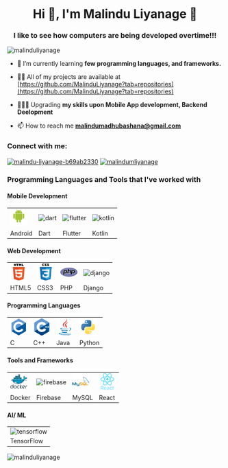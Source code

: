 <h1 align="center">Hi 👋, I'm Malindu Liyanage 🤠</h1>
<h3 align="center">I like to see how computers are being developed overtime!!!</h3>

<p align="left"> <img src="https://komarev.com/ghpvc/?username=malinduliyanage&label=Profile%20views&color=0e75b6&style=plastic" alt="malinduliyanage" /> </p>

- 🌱 I’m currently learning **few programming languages, and frameworks.**

- 👨‍💻 All of my projects are available at [https://github.com/MalinduLiyanage?tab=repositories](https://github.com/MalinduLiyanage?tab=repositories)

- 👩🏻‍💻 Upgrading **my skills upon Mobile App development, Backend Deelopment**

- 📫 How to reach me **malindumadhubashana@gmail.com**

<h3 align="left">Connect with me:</h3>
<p align="left">
<a href="https://linkedin.com/in/malindu-liyanage-b69ab2330" target="blank"><img align="center" src="https://raw.githubusercontent.com/rahuldkjain/github-profile-readme-generator/master/src/images/icons/Social/linked-in-alt.svg" alt="malindu-liyanage-b69ab2330" height="30" width="40" /></a>
<a href="https://fb.com/malindumliyanage" target="blank"><img align="center" src="https://raw.githubusercontent.com/rahuldkjain/github-profile-readme-generator/master/src/images/icons/Social/facebook.svg" alt="malindumliyanage" height="30" width="40" /></a>
</p>

<h3 align="left">Programming Languages and Tools that I've worked with</h3>
<h4>Mobile Development</h4>
    <table>
        <tr>
            <td><img src="https://raw.githubusercontent.com/devicons/devicon/master/icons/android/android-original-wordmark.svg" alt="android" width="40" height="40"/></td>
            <td><img src="https://www.vectorlogo.zone/logos/dartlang/dartlang-icon.svg" alt="dart" width="40" height="40"/></td>
            <td><img src="https://www.vectorlogo.zone/logos/flutterio/flutterio-icon.svg" alt="flutter" width="40" height="40"/></td>
            <td><img src="https://www.vectorlogo.zone/logos/kotlinlang/kotlinlang-icon.svg" alt="kotlin" width="40" height="40"/></td>
        </tr>
        <tr>
            <td>Android</td>
            <td>Dart</td>
            <td>Flutter</td>
            <td>Kotlin</td>
        </tr>
    </table>
<h4>Web Development</h4>
    <table>
        <tr>
            <td><img src="https://raw.githubusercontent.com/devicons/devicon/master/icons/html5/html5-original-wordmark.svg" alt="html5" width="40" height="40"/></td>
            <td><img src="https://raw.githubusercontent.com/devicons/devicon/master/icons/css3/css3-original-wordmark.svg" alt="css3" width="40" height="40"/></td>
            <td><img src="https://raw.githubusercontent.com/devicons/devicon/master/icons/php/php-original.svg" alt="php" width="40" height="40"/></td>
            <td><img src="https://cdn.worldvectorlogo.com/logos/django.svg" alt="django" width="40" height="40"/></td>
        </tr>
        <tr>
            <td>HTML5</td>
            <td>CSS3</td>
            <td>PHP</td>
            <td>Django</td>
        </tr>
    </table>

<h4>Programming Languages</h4>
    <table>
        <tr>
            <td><img src="https://raw.githubusercontent.com/devicons/devicon/master/icons/c/c-original.svg" alt="c" width="40" height="40"/></td>
            <td><img src="https://raw.githubusercontent.com/devicons/devicon/master/icons/cplusplus/cplusplus-original.svg" alt="cplusplus" width="40" height="40"/></td>
            <td><img src="https://raw.githubusercontent.com/devicons/devicon/master/icons/java/java-original.svg" alt="java" width="40" height="40"/></td>
            <td><img src="https://raw.githubusercontent.com/devicons/devicon/master/icons/python/python-original.svg" alt="python" width="40" height="40"/></td>
        </tr>
        <tr>
            <td>C</td>
            <td>C++</td>
            <td>Java</td>
            <td>Python</td>
        </tr>
    </table>

<h4>Tools and Frameworks</h4>
    <table>
        <tr>
            <td><img src="https://raw.githubusercontent.com/devicons/devicon/master/icons/docker/docker-original-wordmark.svg" alt="docker" width="40" height="40"/></td>
            <td><img src="https://www.vectorlogo.zone/logos/firebase/firebase-icon.svg" alt="firebase" width="40" height="40"/></td>
            <td><img src="https://raw.githubusercontent.com/devicons/devicon/master/icons/mysql/mysql-original-wordmark.svg" alt="mysql" width="40" height="40"/></td>
            <td><img src="https://raw.githubusercontent.com/devicons/devicon/master/icons/react/react-original-wordmark.svg" alt="react" width="40" height="40"/></td>
        </tr>
        <tr>
            <td>Docker</td>
            <td>Firebase</td>
            <td>MySQL</td>
            <td>React</td>
        </tr>
    </table>

<h4>AI/ ML</h4>

<table>
        <tr>
            <td><img src="https://www.vectorlogo.zone/logos/tensorflow/tensorflow-icon.svg" alt="tensorflow" width="40" height="40"/></td>
        </tr>
        <tr>
            <td>TensorFlow</td>
        </tr>
    </table>

<p><img align="center" src="https://github-readme-stats.vercel.app/api/top-langs?username=malinduliyanage&show_icons=true&locale=en&layout=compact" alt="malinduliyanage" /></p>
